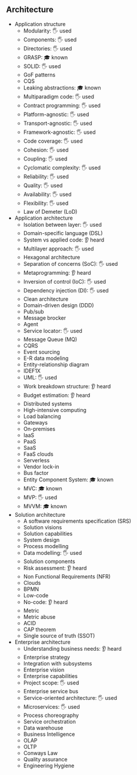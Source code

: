 ## Architecture

- Application structure
  - Modularity: 🖐️ used
  - Components: 🖐️ used
  - Directories: 🖐️ used
  - GRASP: 🎓 known
  - SOLID: 🖐️ used
  - GoF patterns
  - CQS
  - Leaking abstractions: 🎓 known
  - Multiparadigm code: 🖐️ used
  - Contract programming: 🖐️ used
  - Platform-agnostic: 🖐️ used
  - Transport-agnostic: 🖐️ used
  - Framework-agnostic: 🖐️ used
  - Code coverage: 🖐️ used
  - Cohesion: 🖐️ used
  - Coupling: 🖐️ used
  - Cyclomatic complexity: 🖐️ used
  - Reliability: 🖐️ used
  - Quality: 🖐️ used
  - Availability: 🖐️ used
  - Flexibility: 🖐️ used
  - Law of Demeter (LoD)
- Application architecture
  - Isolation between layer: 🖐️ used
  - Domain-specific language (DSL)
  - System vs applied code: 👂 heard
  - Multilayer approach: 🖐️ used
  - Hexagonal architecture
  - Separation of concerns (SoC): 🖐️ used
  - Metaprogramming: 👂 heard
  - Inversion of control (IoC): 🖐️ used
  - Dependency injection (DI): 🖐️ used
  - Clean architecture
  - Domain-driven design (DDD)
  - Pub/sub
  - Message brocker
  - Agent
  - Service locator: 🖐️ used
  - Message Queue (MQ)
  - CQRS
  - Event sourcing
  - E-R data modeling
  - Entity-relationship diagram
  - IDEF1X
  - UML: 🖐️ used
  - Work breakdown structure: 👂 heard
  - Budget estimation: 👂 heard
  - Distributed systems
  - High-intensive computing
  - Load balancing
  - Gateways
  - On-premises
  - IaaS
  - PaaS
  - SaaS
  - FaaS clouds
  - Serverless
  - Vendor lock-in
  - Bus factor
  - Entity Component System: 🎓 known
  - MVC: 🎓 known
  - MVP: 🖐️ used
  - MVVM: 🎓 known
- Solution architecture
  - A software requirements specification (SRS)
  - Solution visions
  - Solution capabilities
  - System design
  - Process modelling
  - Data modelling: 🖐️ used
  - Solution components
  - Risk assessment: 👂 heard
  - Non Functional Requirements (NFR)
  - Clouds
  - BPMN
  - Low-code
  - No-code: 👂 heard
  - Metric
  - Metric abuse
  - ACID
  - CAP theorem
  - Single source of truth (SSOT)
- Enterprise architecture
  - Understanding business needs: 👂 heard
  - Enterprise strategy
  - Integration with subsystems
  - Enterprise vision
  - Enterprise capabilities
  - Project scope: 🖐️ used
  - Enterprise service bus
  - Service-oriented architecture: 🖐️ used
  - Microservices: 🖐️ used
  - Process choreography
  - Service orchestration
  - Data warehouse
  - Business Intelligence
  - OLAP
  - OLTP
  - Conways Law
  - Quality assurance
  - Engineering Hygiene
